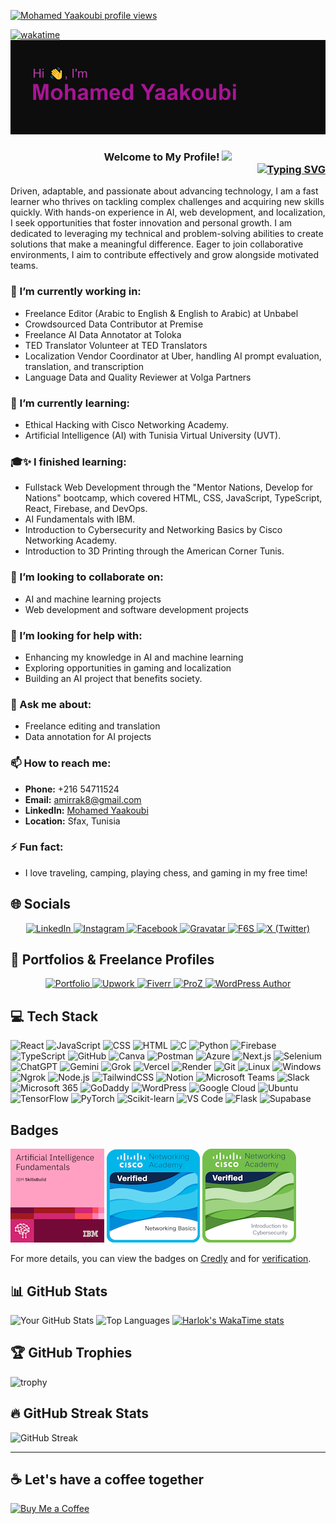 [![Mohamed Yaakoubi profile views](https://u8views.com/api/v1/github/profiles/58109706/views/day-week-month-total-count.svg)](https://u8views.com/github/mohamedyaakoubi)

[![wakatime](https://wakatime.com/badge/user/b20978a8-89cb-49fe-8ca0-0c531fd6656e.svg)](https://wakatime.com/@b20978a8-89cb-49fe-8ca0-0c531fd6656e)
![Banner](header.png)

<!--❓- Intro-->
<h3 style="text-align: center; position: relative;">
  Welcome to My Profile! 
  <img src="https://media.giphy.com/media/hvRJCLFzcasrR4ia7z/giphy.gif" width="28">
  <br>
  <a href="https://git.io/typing-svg" style="display: block; text-align: right;">
    <img src="https://readme-typing-svg.herokuapp.com?font=Fira+Code&pause=1000&color=971BC0&width=435&lines=Computer+science+student;AI+enthusiast;Fullstack+developer+(Beginner);Self-learnt" alt="Typing SVG" />
  </a>
</h3>







Driven, adaptable, and passionate about advancing technology, I am a fast learner who thrives on tackling complex challenges and acquiring new skills quickly. With hands-on experience in AI, web development, and localization, I seek opportunities that foster innovation and personal growth. I am dedicated to leveraging my technical and problem-solving abilities to create solutions that make a meaningful difference. Eager to join collaborative environments, I aim to contribute effectively and grow alongside motivated teams.

### 🔭 I’m currently working in:
- Freelance Editor (Arabic to English & English to Arabic) at Unbabel
- Crowdsourced Data Contributor at Premise
- Freelance AI Data Annotator at Toloka
- TED Translator Volunteer at TED Translators
- Localization Vendor Coordinator at Uber, handling AI prompt evaluation, translation, and transcription
- Language Data and Quality Reviewer at Volga Partners

### 🌱 I’m currently learning:
- Ethical Hacking with Cisco Networking Academy.                        
- Artificial Intelligence (AI) with Tunisia Virtual University (UVT).

### 🎓✨ I finished learning:
- Fullstack Web Development through the "Mentor Nations, Develop for Nations" bootcamp, which covered HTML, CSS, JavaScript, TypeScript, React, Firebase, and DevOps.                                 
- AI Fundamentals with IBM.                        
- Introduction to Cybersecurity and Networking Basics by Cisco Networking Academy.                            
- Introduction to 3D Printing through the American Corner Tunis.

### 👯 I’m looking to collaborate on:
- AI and machine learning projects
- Web development and software development projects

### 🤔 I’m looking for help with:
- Enhancing my knowledge in AI and machine learning
- Exploring opportunities in gaming and localization
- Building an AI project that benefits society.

### 💬 Ask me about:
- Freelance editing and translation
- Data annotation for AI projects

### 📫 How to reach me:
- **Phone:** +216 54711524
- **Email:** amirrak8@gmail.com
- **LinkedIn:** [Mohamed Yaakoubi](https://www.linkedin.com/in/yaakoubi-mohamed/)
- **Location:** Sfax, Tunisia

### ⚡ Fun fact:
- I love traveling, camping, playing chess, and gaming in my free time!

## 🌐 Socials
<p align="center"> 
  <a href="https://www.linkedin.com/in/yaakoubi-mohamed/">
    <img src="https://img.shields.io/badge/LinkedIn-0A66C2?style=for-the-badge&logo=linkedin&logoColor=white" alt="LinkedIn">
  </a> 
  <a href="https://www.instagram.com/mohamed__yaakoubi/">
    <img src="https://img.shields.io/badge/Instagram-E4405F?style=for-the-badge&logo=instagram&logoColor=white" alt="Instagram">
  </a> 
  <a href="https://www.facebook.com/mohamed.yaakoubi.184907">
    <img src="https://img.shields.io/badge/Facebook-1877F2?style=for-the-badge&logo=facebook&logoColor=white" alt="Facebook">
  </a> 
  <a href="https://mohamedyaakoubi.link/">
    <img src="https://img.shields.io/badge/Gravatar-1E8CBE?style=for-the-badge&logo=gravatar&logoColor=white" alt="Gravatar">
  </a> 
  <a href="https://www.f6s.com/mohamed-yaakoubi">
    <img src="https://img.shields.io/badge/F6S-000000?style=for-the-badge&logo=f6s&logoColor=white" alt="F6S">
  </a>
  <a href="https://x.com/Mohamed0Yakoubi">
    <img src="https://img.shields.io/badge/X-000000?style=for-the-badge&logo=x&logoColor=white" alt="X (Twitter)">
  </a>
</p>

## 🌟 Portfolios & Freelance Profiles
<p align="center"> <a href="https://www.mohamedyaakoubi.live/"> <img src="https://img.shields.io/badge/Portfolio-20232A?style=for-the-badge&logo=portfolio&logoColor=61DAFB" alt="Portfolio"> </a> <a href="https://www.upwork.com/freelancers/~0118c281163fef05cb?mp_source=share"> <img src="https://img.shields.io/badge/Upwork-6FDA44?style=for-the-badge&logo=upwork&logoColor=white" alt="Upwork"> </a> <a href="https://www.fiverr.com/s/o8yV9vb"> <img src="https://img.shields.io/badge/Fiverr-1DBF73?style=for-the-badge&logo=fiverr&logoColor=white" alt="Fiverr"> </a> <a href="https://www.proz.com/profile/3972649"> <img src="https://img.shields.io/badge/ProZ-282C34?style=for-the-badge&logo=pro&logoColor=white" alt="ProZ"> </a> <a href="https://ubiai.tools/author/mohamedyaakoubi"> <img src="https://img.shields.io/badge/WordPress_Author-21759B?style=for-the-badge&logo=wordpress&logoColor=white" alt="WordPress Author"> </a> </p>


## 💻 Tech Stack
![React](https://img.shields.io/badge/React-20232A?style=for-the-badge&logo=react&logoColor=61DAFB)
![JavaScript](https://img.shields.io/badge/JavaScript-323330?style=for-the-badge&logo=javascript&logoColor=F7DF1E)
![CSS](https://img.shields.io/badge/CSS-239120?style=for-the-badge&logo=css3&logoColor=white)
![HTML](https://img.shields.io/badge/HTML-E34F26?style=for-the-badge&logo=html5&logoColor=white)
![C](https://img.shields.io/badge/C-00599C?style=for-the-badge&logo=c&logoColor=white)
![Python](https://img.shields.io/badge/Python-3776AB?style=for-the-badge&logo=python&logoColor=white)
![Firebase](https://img.shields.io/badge/Firebase-FFCA28?style=for-the-badge&logo=firebase&logoColor=white)
![TypeScript](https://img.shields.io/badge/TypeScript-3178C6?style=for-the-badge&logo=typescript&logoColor=white)
![GitHub](https://img.shields.io/badge/GitHub-181717?style=for-the-badge&logo=github&logoColor=white)
![Canva](https://img.shields.io/badge/Canva-%2300C4CC.svg?style=for-the-badge&logo=Canva&logoColor=white)
![Postman](https://img.shields.io/badge/Postman-FF6C37?style=for-the-badge&logo=postman&logoColor=white)
![Azure](https://img.shields.io/badge/Azure-0078D4?style=for-the-badge&logo=microsoftazure&logoColor=white)
![Next.js](https://img.shields.io/badge/Next.js-000000?style=for-the-badge&logo=nextdotjs&logoColor=white)
![Selenium](https://img.shields.io/badge/Selenium-43B02A?style=for-the-badge&logo=selenium&logoColor=white)
![ChatGPT](https://img.shields.io/badge/ChatGPT-41B883?style=for-the-badge&logo=openai&logoColor=white)
![Gemini](https://img.shields.io/badge/Gemini-4285F4?style=for-the-badge&logo=google&logoColor=white)
![Grok](https://img.shields.io/badge/Grok-000000?style=for-the-badge&logo=x&logoColor=white)
![Vercel](https://img.shields.io/badge/Vercel-000000?style=for-the-badge&logo=vercel&logoColor=white)
![Render](https://img.shields.io/badge/Render-46E3B7?style=for-the-badge&logo=render&logoColor=white)
![Git](https://img.shields.io/badge/Git-F05032?style=for-the-badge&logo=git&logoColor=white)
![Linux](https://img.shields.io/badge/Linux-FCC624?style=for-the-badge&logo=linux&logoColor=black)
![Windows](https://img.shields.io/badge/Windows-0078D6?style=for-the-badge&logo=windows&logoColor=white)
![Ngrok](https://img.shields.io/badge/Ngrok-1F1F1F?style=for-the-badge&logo=ngrok&logoColor=white)
![Node.js](https://img.shields.io/badge/Node.js-339933?style=for-the-badge&logo=nodedotjs&logoColor=white)
![TailwindCSS](https://img.shields.io/badge/Tailwind_CSS-06B6D4?style=for-the-badge&logo=tailwindcss&logoColor=white)
![Notion](https://img.shields.io/badge/Notion-000000?style=for-the-badge&logo=notion&logoColor=white)
![Microsoft Teams](https://img.shields.io/badge/Microsoft_Teams-6264A7?style=for-the-badge&logo=microsoftteams&logoColor=white)
![Slack](https://img.shields.io/badge/Slack-4A154B?style=for-the-badge&logo=slack&logoColor=white)
![Microsoft 365](https://img.shields.io/badge/Microsoft_365-D83B01?style=for-the-badge&logo=microsoft&logoColor=white)
![GoDaddy](https://img.shields.io/badge/GoDaddy-1BDBDB?style=for-the-badge&logo=godaddy&logoColor=black)
![WordPress](https://img.shields.io/badge/WordPress-21759B?style=for-the-badge&logo=wordpress&logoColor=white)
![Google Cloud](https://img.shields.io/badge/Google_Cloud-4285F4?style=for-the-badge&logo=googlecloud&logoColor=white)
![Ubuntu](https://img.shields.io/badge/Ubuntu-E95420?style=for-the-badge&logo=ubuntu&logoColor=white)
![TensorFlow](https://img.shields.io/badge/TensorFlow-FF6F00?style=for-the-badge&logo=tensorflow&logoColor=white)
![PyTorch](https://img.shields.io/badge/PyTorch-EE4C2C?style=for-the-badge&logo=pytorch&logoColor=white)
![Scikit-learn](https://img.shields.io/badge/Scikit--learn-F7931E?style=for-the-badge&logo=scikitlearn&logoColor=white)
![VS Code](https://img.shields.io/badge/VS_Code-007ACC?style=for-the-badge&logo=visualstudiocode&logoColor=white)
![Flask](https://img.shields.io/badge/Flask-000000?style=for-the-badge&logo=flask&logoColor=white)
![Supabase](https://img.shields.io/badge/Supabase-3ECF8E?style=for-the-badge&logo=supabase&logoColor=white)


## Badges

<img src="artificial-intelligence-fundamentals (3).png" alt="AI Fundamentals Badge"/> <img src="networking-basics.png" alt="networking basics badge from Cisco"/> <img src="introduction-to-cybersecurity.png" alt="networking basics badge from Cisco"/>



For more details, you can view the badges on [Credly](https://www.credly.com/badges/4ded1472-5a10-4b7d-ba8a-fae8458d2fa9/public_url) and for [verification](https://www.credly.com/go/FuFICNPo).


## 📊 GitHub Stats

![Your GitHub Stats](https://github-stats-eight-murex.vercel.app/api?username=mohamedyaakoubi&count_private=true&show_icons=true&theme=radical)
![Top Languages](https://github-stats-eight-murex.vercel.app/api/top-langs/?username=mohamedyaakoubi&layout=compact&theme=radical)
[![Harlok's WakaTime stats](https://github-readme-stats.vercel.app/api/wakatime?username=mohamedyaakoubi)](https://github.com/anuraghazra/github-readme-stats)

## 🏆 GitHub Trophies
![trophy](https://github-profile-trophy.vercel.app/?username=mohamedyaakoubi&theme=dracula)

## 🔥 GitHub Streak Stats
![GitHub Streak](https://github-readme-streak-stats.herokuapp.com/?user=mohamedyaakoubi&theme=radical)

---
## ☕ Let's have a coffee together

[![Buy Me a Coffee](https://img.buymeacoffee.com/button-api/?text=Buy%20me%20a%20coffee&emoji=&slug=medykb&button_colour=FFDD00&font_colour=000000&font_family=Cookie&outline_colour=000000&coffee_colour=ffffff)](https://www.buymeacoffee.com/medykb)

